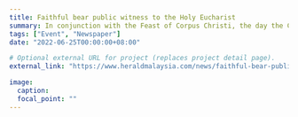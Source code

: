 ```yaml
---
title: Faithful bear public witness to the Holy Eucharist
summary: In conjunction with the Feast of Corpus Christi, the day the Church celebrates the real presence of Jesus in the Eucharist, parishioners of the Church of the Holy Name of Mary took part in a Eucharistic procession through the different areas of the parish.
tags: ["Event", "Newspaper"]
date: "2022-06-25T00:00:00+08:00"

# Optional external URL for project (replaces project detail page).
external_link: "https://www.heraldmalaysia.com/news/faithful-bear-public-witness-to-the-holy-eucharist/66416/1?fbclid=IwAR0m4Ar87BM4a4yGLN0cE8QuQmp3n1RNoVgGhemUcyk4AaAUy8nuK9aDxKo"

image:
  caption:
  focal_point: ""
---
```

